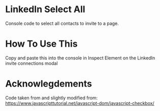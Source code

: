 # LinkedIn Select All
Console code to select all contacts to invite to a page.

# How To Use This
Copy and paste this into the console in Inspect Element on the LinkedIn invite connections modal

# Acknowlegdements
Code taken from and slightly modified from: https://www.javascripttutorial.net/javascript-dom/javascript-checkbox/
